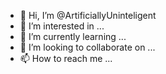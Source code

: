 - 👋 Hi, I’m @ArtificiallyUninteligent
- 👀 I’m interested in ...
- 🌱 I’m currently learning ...
- 💞️ I’m looking to collaborate on ...
- 📫 How to reach me ...

<!---
ArtificiallyUninteligent/ArtificiallyUninteligent is a ✨ special ✨ repository because its `README.md` (this file) appears on your GitHub profile.
You can click the Preview link to take a look at your changes.
--->
